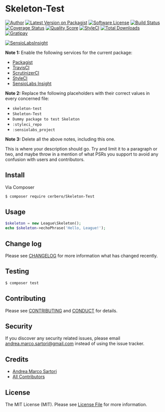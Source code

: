 # Skeleton-Test

[![Author][ico-author]][link-author]
[![Latest Version on Packagist][ico-version]][link-packagist]
[![Software License][ico-license]](LICENSE.md)
[![Build Status][ico-travis]][link-travis]
[![Coverage Status][ico-scrutinizer]][link-scrutinizer]
[![Quality Score][ico-code-quality]][link-code-quality]
[![StyleCI][ico-styleci]][link-styleci]
[![Total Downloads][ico-downloads]][link-downloads]
[![Gratipay][ico-gratipay]][link-gratipay]

[![SensioLabsInsight][ico-sensiolabs]][link-sensiolabs]

**Note 1:** Enable the following services for the current package:

- [Packagist](https://packagist.org/packages/submit)
- [TravisCI](https://travis-ci.org/profile/cerbero90)
- [ScrutinizerCI](https://scrutinizer-ci.com/g/new)
- [StyleCI](https://styleci.io/account)
- [SensioLabs Insight](https://insight.sensiolabs.com/projects/new)

**Note 2:** Replace the following placeholders with their correct values in every concerned file:

- ```skeleton-test```
- ```Skeleton-Test```
- ```Dummy package to test Skeleton```
- ```:styleci_repo```
- ```:sensiolabs_project```

**Note 3:** Delete all the above notes, including this one.

This is where your description should go. Try and limit it to a paragraph or two, and maybe throw in a mention of what
PSRs you support to avoid any confusion with users and contributors.

## Install

Via Composer

``` bash
$ composer require cerbero/Skeleton-Test
```

## Usage

``` php
$skeleton = new League\Skeleton();
echo $skeleton->echoPhrase('Hello, League!');
```

## Change log

Please see [CHANGELOG](CHANGELOG.md) for more information what has changed recently.

## Testing

``` bash
$ composer test
```

## Contributing

Please see [CONTRIBUTING](CONTRIBUTING.md) and [CONDUCT](CONDUCT.md) for details.

## Security

If you discover any security related issues, please email andrea.marco.sartori@gmail.com instead of using the issue tracker.

## Credits

- [Andrea Marco Sartori][link-author]
- [All Contributors][link-contributors]

## License

The MIT License (MIT). Please see [License File](LICENSE.md) for more information.

[ico-author]: http://img.shields.io/badge/author-@cerbero90-blue.svg?style=flat-square
[ico-version]: https://img.shields.io/packagist/v/cerbero/Skeleton-Test.svg?style=flat-square
[ico-license]: https://img.shields.io/badge/license-MIT-brightgreen.svg?style=flat-square
[ico-travis]: https://img.shields.io/travis/cerbero90/Skeleton-Test/master.svg?style=flat-square
[ico-scrutinizer]: https://img.shields.io/scrutinizer/coverage/g/cerbero90/skeleton-test.svg?style=flat-square
[ico-code-quality]: https://img.shields.io/scrutinizer/g/cerbero90/skeleton-test.svg?style=flat-square
[ico-styleci]: https://styleci.io/repos/55344918/shield
[ico-downloads]: https://img.shields.io/packagist/dt/cerbero/Skeleton-Test.svg?style=flat-square
[ico-gratipay]: https://img.shields.io/gratipay/cerbero.svg?style=flat-square
[ico-sensiolabs]: https://insight.sensiolabs.com/projects/8fcc7791-11a3-4064-a58a-698b03e37839/big.png

[link-author]: https://twitter.com/cerbero90
[link-packagist]: https://packagist.org/packages/cerbero/skeleton-test
[link-travis]: https://travis-ci.org/cerbero90/skeleton-test
[link-scrutinizer]: https://scrutinizer-ci.com/g/cerbero90/skeleton-test/code-structure
[link-code-quality]: https://scrutinizer-ci.com/g/cerbero90/skeleton-test
[link-styleci]: https://styleci.io/repos/55344918
[link-downloads]: https://packagist.org/packages/cerbero/skeleton-test
[link-gratipay]: https://gratipay.com/cerbero
[link-sensiolabs]: https://insight.sensiolabs.com/projects/8fcc7791-11a3-4064-a58a-698b03e37839
[link-contributors]: ../../contributors
